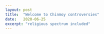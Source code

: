 ```yaml
---
layout: post
title:  "Welcome to Chinmoy controversies"
date:   2020-06-25
excerpt: "religious spectrum included"
---
```

